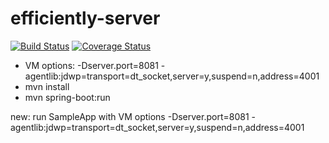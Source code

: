 # efficiently-server 
[![Build Status](https://travis-ci.org/davherrmann/efficiently-server.svg?branch=master)](https://travis-ci.org/davherrmann/efficiently-server) [![Coverage Status](https://coveralls.io/repos/github/davherrmann/efficiently-server/badge.svg?branch=master)](https://coveralls.io/github/davherrmann/efficiently-server?branch=master)

- VM options: -Dserver.port=8081 -agentlib:jdwp=transport=dt_socket,server=y,suspend=n,address=4001
- mvn install
- mvn spring-boot:run 

new:
run SampleApp with VM options -Dserver.port=8081 -agentlib:jdwp=transport=dt_socket,server=y,suspend=n,address=4001
